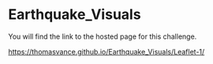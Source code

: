 # Earthquake_Visuals

You will find the link to the hosted page for this challenge.

https://thomasvance.github.io/Earthquake_Visuals/Leaflet-1/
